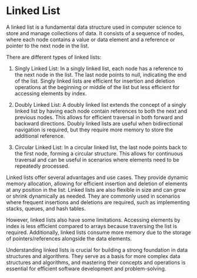 # Linked List
A linked list is a fundamental data structure used in computer science to store and manage collections of data. It consists of a sequence of nodes, where each node contains a value or data element and a reference or pointer to the next node in the list. 

There are different types of linked lists:

1. Singly Linked List: In a singly linked list, each node has a reference to the next node in the list. The last node points to null, indicating the end of the list. Singly linked lists are efficient for insertion and deletion operations at the beginning or middle of the list but less efficient for accessing elements by index.

2. Doubly Linked List: A doubly linked list extends the concept of a singly linked list by having each node contain references to both the next and previous nodes. This allows for efficient traversal in both forward and backward directions. Doubly linked lists are useful when bidirectional navigation is required, but they require more memory to store the additional reference.

3. Circular Linked List: In a circular linked list, the last node points back to the first node, forming a circular structure. This allows for continuous traversal and can be useful in scenarios where elements need to be repeatedly processed.

Linked lists offer several advantages and use cases. They provide dynamic memory allocation, allowing for efficient insertion and deletion of elements at any position in the list. Linked lists are also flexible in size and can grow or shrink dynamically as needed. They are commonly used in scenarios where frequent insertions and deletions are required, such as implementing stacks, queues, and hash tables.

However, linked lists also have some limitations. Accessing elements by index is less efficient compared to arrays because traversing the list is required. Additionally, linked lists consume more memory due to the storage of pointers/references alongside the data elements.

Understanding linked lists is crucial for building a strong foundation in data structures and algorithms. They serve as a basis for more complex data structures and algorithms, and mastering their concepts and operations is essential for efficient software development and problem-solving.
